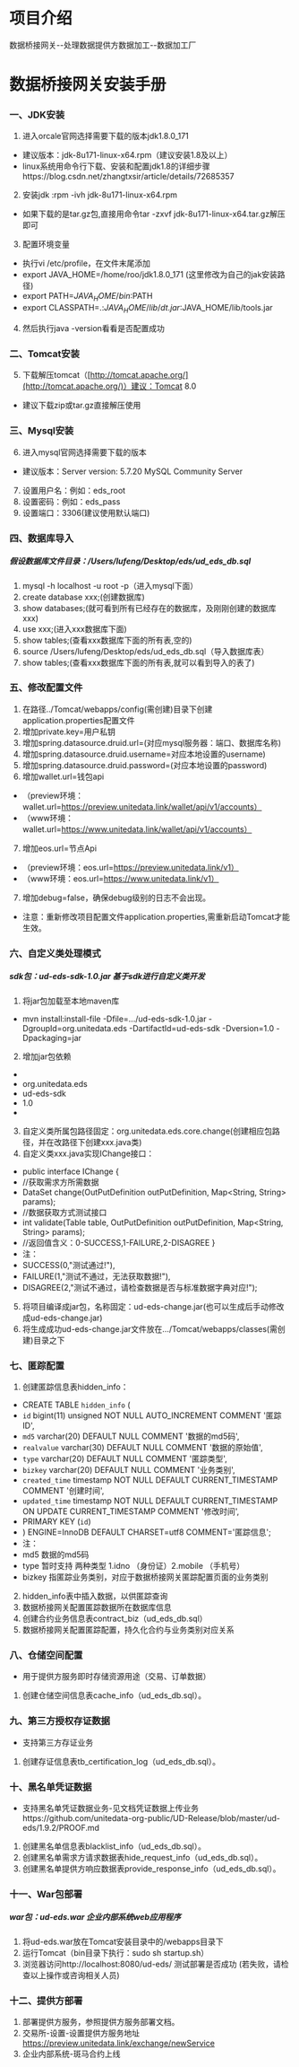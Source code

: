 # 项目介绍
数据桥接网关--处理数据提供方数据加工--数据加工厂
# 数据桥接网关安装手册
### 一、JDK安装
1.    进入orcale官网选择需要下载的版本jdk1.8.0_171
* 建议版本：jdk-8u171-linux-x64.rpm（建议安装1.8及以上）
* linux系统用命令行下载、安装和配置jdk1.8的详细步骤https://blog.csdn.net/zhangtxsir/article/details/72685357
2.    安装jdk :rpm -ivh jdk-8u171-linux-x64.rpm
* 如果下载的是tar.gz包,直接用命令tar -zxvf jdk-8u171-linux-x64.tar.gz解压即可
3.    配置环境变量
* 执行vi /etc/profile，在文件末尾添加
* export JAVA_HOME=/home/roo/jdk1.8.0_171  (这里修改为自己的jak安装路径)
* export PATH=$JAVA_HOME/bin:$PATH
* export CLASSPATH=.:$JAVA_HOME/lib/dt.jar:$JAVA_HOME/lib/tools.jar
4.    然后执行java -version看看是否配置成功

### 二、Tomcat安装
5.    下载解压tomcat（[http://tomcat.apache.org/](http://tomcat.apache.org/)）建议：Tomcat 8.0
* 建议下载zip或tar.gz直接解压使用

### 三、Mysql安装
6.    进入mysql官网选择需要下载的版本
* 建议版本：Server version: 5.7.20 MySQL Community Server
7.    设置用户名：例如：eds_root
8.    设置密码：例如：eds_pass
9.    设置端口：3306(建议使用默认端口)

### 四、数据库导入
##### 假设数据库文件目录：/Users/lufeng/Desktop/eds/ud_eds_db.sql
1.    mysql -h localhost -u root -p（进入mysql下面）
2.    create database xxx;(创建数据库)
3.    show databases;(就可看到所有已经存在的数据库，及刚刚创建的数据库xxx)
4.    use xxx;(进入xxx数据库下面)
5.    show tables;(查看xxx数据库下面的所有表,空的)
6.    source  /Users/lufeng/Desktop/eds/ud_eds_db.sql（导入数据库表）
7.    show tables;(查看xxx数据库下面的所有表,就可以看到导入的表了)

### 五、修改配置文件
1.    在路径../Tomcat/webapps/config(需创建)目录下创建application.properties配置文件
2.    增加private.key=用户私钥
3.    增加spring.datasource.druid.url=(对应mysql服务器：端口、数据库名称)
4.    增加spring.datasource.druid.username=对应本地设置的username)
5.    增加spring.datasource.druid.password=(对应本地设置的password)
6.    增加wallet.url=钱包api
* （preview环境：wallet.url=https://preview.unitedata.link/wallet/api/v1/accounts）
* （www环境：wallet.url=https://www.unitedata.link/wallet/api/v1/accounts）
7.    增加eos.url=节点Api
* （preview环境：eos.url=https://preview.unitedata.link/v1）
* （www环境：eos.url=https://www.unitedata.link/v1）
7.    增加debug=false，确保debug级别的日志不会出现。

* 注意：重新修改项目配置文件application.properties,需重新启动Tomcat才能生效。

### 六、自定义类处理模式
##### sdk包：ud-eds-sdk-1.0.jar 基于sdk进行自定义类开发
1.  将jar包加载至本地maven库
* mvn install:install-file -Dfile=.../ud-eds-sdk-1.0.jar -DgroupId=org.unitedata.eds -DartifactId=ud-eds-sdk -Dversion=1.0 -Dpackaging=jar
2. 增加jar包依赖 
* <dependency>
* <groupId>org.unitedata.eds</groupId>
* <artifactId>ud-eds-sdk</artifactId>
* <version>1.0</version>
* </dependency>
3.  自定义类所属包路径固定：org.unitedata.eds.core.change(创建相应包路径，并在改路径下创建xxx.java类)
4.  自定义类xxx.java实现IChange接口：
* public interface IChange {
* //获取需求方所需数据
* DataSet change(OutPutDefinition outPutDefinition, Map<String, String> params);
* //数据获取方式测试接口
* int validate(Table table, OutPutDefinition outPutDefinition, Map<String, String> params);
* //返回值含义：0-SUCCESS,1-FAILURE,2-DISAGREE
}
* 注：
* SUCCESS(0,"测试通过!"),
* FAILURE(1,"测试不通过，无法获取数据!"),
* DISAGREE(2,"测试不通过，请检查数据是否与标准数据字典对应!");

5.    将项目编译成jar包，名称固定：ud-eds-change.jar(也可以生成后手动修改成ud-eds-change.jar)
6.    将生成成功ud-eds-change.jar文件放在…/Tomcat/webapps/classes(需创建)目录之下

### 七、匿踪配置
1.    创建匿踪信息表hidden_info：
* CREATE TABLE `hidden_info` (
* `id` bigint(11) unsigned NOT NULL AUTO_INCREMENT COMMENT '匿踪ID',
* `md5` varchar(20) DEFAULT NULL COMMENT '数据的md5码',
* `realvalue` varchar(30) DEFAULT NULL COMMENT '数据的原始值',
* `type` varchar(20) DEFAULT NULL COMMENT '匿踪类型',
* `bizkey` varchar(20) DEFAULT NULL COMMENT '业务类别',
* `created_time` timestamp NOT NULL DEFAULT CURRENT_TIMESTAMP COMMENT '创建时间',
* `updated_time` timestamp NOT NULL DEFAULT CURRENT_TIMESTAMP ON UPDATE CURRENT_TIMESTAMP COMMENT '修改时间',
* PRIMARY KEY (`id`)
* ) ENGINE=InnoDB DEFAULT CHARSET=utf8 COMMENT='匿踪信息';
* 注：
* md5 数据的md5码
* type 暂时支持 两种类型 1.idno （身份证）2.mobile （手机号）
* bizkey 指匿踪业务类别，对应于数据桥接网关匿踪配置页面的业务类别

2.    hidden_info表中插入数据，以供匿踪查询
3.    数据桥接网关配置匿踪数据所在数据库信息
4.    创建合约业务信息表contract_biz（ud_eds_db.sql）
5.    数据桥接网关配置匿踪配置，持久化合约与业务类别对应关系

### 八、仓储空间配置
* 用于提供方服务即时存储资源用途（交易、订单数据）
1.   创建仓储空间信息表cache_info（ud_eds_db.sql）。

### 九、第三方授权存证数据
* 支持第三方存证业务
1.   创建存证信息表tb_certification_log（ud_eds_db.sql）。

### 十、黑名单凭证数据
* 支持黑名单凭证数据业务-见文档凭证数据上传业务https://github.com/unitedata-org-public/UD-Release/blob/master/ud-eds/1.9.2/PROOF.md
1.   创建黑名单信息表blacklist_info（ud_eds_db.sql）。
1.   创建黑名单需求方请求数据表hide_request_info（ud_eds_db.sql）。
1.   创建黑名单提供方响应数据表provide_response_info（ud_eds_db.sql）。

### 十一、War包部署
##### war包：ud-eds.war 企业内部系统web应用程序
1.    将ud-eds.war放在Tomcat安装目录中的/webapps目录下
2.    运行Tomcat（bin目录下执行：sudo sh startup.sh）
3.    浏览器访问http://localhost:8080/ud-eds/ 测试部署是否成功 (若失败，请检查以上操作或咨询相关人员)

### 十二、提供方部署
1. 部署提供方服务，参照提供方服务部署文档。
2. 交易所-设置-设置提供方服务地址 https://preview.unitedata.link/exchange/newService
3. 企业内部系统-斑马合约上线
